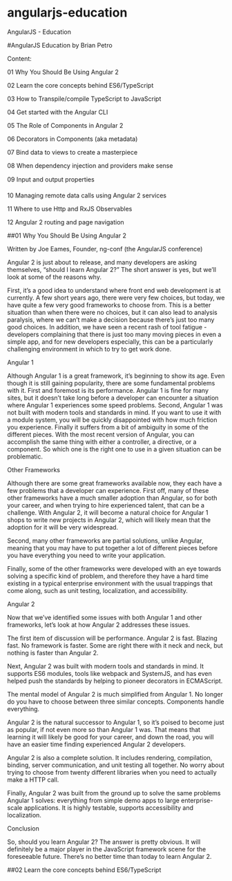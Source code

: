 # angularjs-education
AngularJS - Education

#AngularJS Education by Brian Petro

Content:

01 Why You Should Be Using Angular 2

02 Learn the core concepts behind ES6/TypeScript 

03 How to Transpile/compile TypeScript to JavaScript

04 Get started with the Angular CLI

05 The Role of Components in Angular 2

06 Decorators in Components (aka metadata)

07 Bind data to views to create a masterpiece

08 When dependency injection and providers make sense

09 Input and output properties

10 Managing remote data calls using Angular 2 services

11 Where to use Http and RxJS Observables

12 Angular 2 routing and page navigation

##01 Why You Should Be Using Angular 2

Written by Joe Eames, Founder, ng-conf (the AngularJS conference)

Angular 2 is just about to release, and many developers are asking themselves, “should I learn Angular 2?” The short answer is yes, but we’ll look at some of the reasons why.

First, it’s a good idea to understand where front end web development is at currently. A few short years ago, there were very few choices, but today, we have quite a few very good frameworks to choose from. This is a better situation than when there were no choices, but it can also lead to analysis paralysis, where we can’t make a decision because there’s just too many good choices. In addition, we have seen a recent rash of tool fatigue - developers complaining that there is just too many moving pieces in even a simple app, and for new developers especially, this can be a particularly challenging environment in which to try to get work done.
 
Angular 1

Although Angular 1 is a great framework, it’s beginning to show its age. Even though it is still gaining popularity, there are some fundamental problems with it. First and foremost is its performance. Angular 1 is fine for many sites, but it doesn’t take long before a developer can encounter a situation where Angular 1 experiences some speed problems. Second, Angular 1 was not built with modern tools and standards in mind. If you want to use it with a module system, you will be quickly disappointed with how much friction you experience. Finally it suffers from a bit of ambiguity in some of the different pieces. With the most recent version of Angular, you can accomplish the same thing with either a controller, a directive, or a component. So which one is the right one to use in a given situation can be problematic.

Other Frameworks

Although there are some great frameworks available now, they each have a few problems that a developer can experience. First off, many of these other frameworks have a much smaller adoption than Angular, so for both your career, and when trying to hire experienced talent, that can be a challenge. With Angular 2, it will become a natural choice for Angular 1 shops to write new projects in Angular 2, which will likely mean that the adoption for it will be very widespread.

Second, many other frameworks are partial solutions, unlike Angular, meaning that you may have to put together a lot of different pieces before you have everything you need to write your application.

Finally, some of the other frameworks were developed with an eye towards solving a specific kind of problem, and therefore they have a hard time existing in a typical enterprise environment with the usual trappings that come along, such as unit testing, localization, and accessibility.

Angular 2

Now that we’ve identified some issues with both Angular 1 and other frameworks, let’s look at how Angular 2 addresses these issues.

The first item of discussion will be performance. Angular 2 is fast. Blazing fast. No framework is faster. Some are right there with it neck and neck, but nothing is faster than Angular 2.

Next, Angular 2 was built with modern tools and standards in mind. It supports ES6 modules, tools like webpack and SystemJS, and has even helped push the standards by helping to pioneer decorators in ECMAScript.

The mental model of Angular 2 is much simplified from Angular 1. No longer do you have to choose between three similar concepts. Components handle everything.

Angular 2 is the natural successor to Angular 1, so it’s poised to become just as popular, if not even more so than Angular 1 was. That means that learning it will likely be good for your career, and down the road, you will have an easier time finding experienced Angular 2 developers.

Angular 2 is also a complete solution. It includes rendering, compilation, binding, server communication, and unit testing all together. No worry about trying to choose from twenty different libraries when you need to actually make a HTTP call.

Finally, Angular 2 was built from the ground up to solve the same problems Angular 1 solves: everything from simple demo apps to large enterprise-scale applications. It is highly testable, supports accessibility and localization. 

Conclusion

So, should you learn Angular 2? The answer is pretty obvious. It will definitely be a major player in the JavaScript framework scene for the foreseeable future. There’s no better time than today to learn Angular 2.

##02 Learn the core concepts behind ES6/TypeScript


